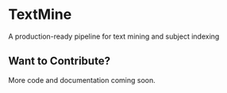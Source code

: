 # TextMine
A production-ready pipeline for text mining and subject indexing

## Want to Contribute?

More code and documentation coming soon.
